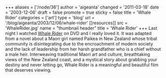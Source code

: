 +++
aliases = ['/node/36']
author = 'aigeanta'
changed = '2011-03-18'
date = '2003-12-06'
draft = false
promote = true
sticky = false
title = 'Whale Rider'
categories = ['art']
type = 'blog'
url = '/blog/aigeanta/2003/12/06/whale-rider'
[[resources]]
  src = 'WhaleRider.jpg'
  name = "thumbnail header"
  title = 'Whale Rider'
+++
Last night I watched <a href="http://us.imdb.com/title/tt0298228/">Whale Rider</a> on DVD and I really loved it. It was adapted from a novel about a Maori girl named Paikea in New Zealand whose tribal community is disintegrating due to the encroachment of modern society and the lack of leadership from her harsh grandfather who is a chief without a male heir. Interweaving traditional Maori art and culture, breathtaking views of the New Zealand coast, and a mystical story about grabbing your destiny and never letting go, Whale Rider is a meaningful and beautiful film that deserves viewing.



